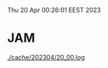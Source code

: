 Thu 20 Apr 00:26:01 EEST 2023
# JAM
<a href='./cache/202304/20_00.log'>./cache/202304/20_00.log</a>
